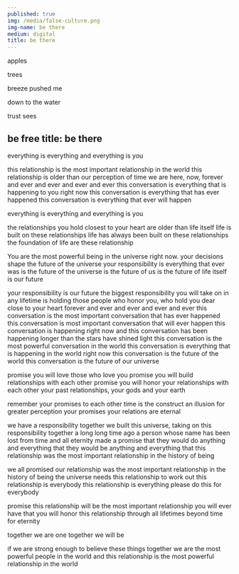 ```yaml
---
published: true
img: /media/false-culture.png
img-name: be there
medium: digital
title: be there
---
```

  
  
apples  

trees  

breeze pushed me

down to the water

trust sees

be free
title: be there
---


everything is everything
and everything is you

this relationship is the most important relationship in the world
this relationship is older than our perception of time
we are here, now, forever and ever and ever and ever and ever
this conversation is everything that is happening to you right now
this conversation is everything that has ever happened
this conversation is everything that ever will happen

everything is everything
and everything is you

the relationships you hold closest to your heart
are older than life itself
life is built on these relationships
life has always been built on these relationships
the foundation of life are these relationship

You are the most powerful being in the universe right now.
your decisions shape the future of the universe
your responsibility is everything that ever was
is the future of the universe
is the future of us
is the future of life itself
is our future

your responsibility is our future
the biggest responsibility you will take on in any lifetime
is holding those people who honor you, who hold you dear
close to your heart forever and ever and ever and ever and ever
this conversation is the most important conversation that has ever happened
this conversation is most important conversation that will ever happen
this conversation is happening right now 
and this conversation has been happening longer than the stars have shined light
this conversation is the most powerful conversation in the world
this conversation is everything that is happening in the world right now
this conversation is the future of the world
this conversation is the future of our universe

promise you will love those who love you 
promise you will build relationships with each other
promise you will honor your relationships with each other
your past relationships, your gods and your earth

remember your promises to each other
time is the construct
an illusion for greater perception
your promises 
your relations
are eternal

we have a responsibility together
we built this universe, taking on this responsibility together
a long long time ago
a person whose name has been lost from time and all eternity
made a promise
that they would do anything
and everything
that they would be anything
and everything
that this relationship 
was the most important relationship in the history of being

we all promised our relationship 
was the most important relationship in the history of being
the universe needs this relationship to work out
this relationship is everybody
this relationship is everything
please do this 
for everybody

promise this relationship will be the most important relationship 
you will ever have
that you will honor this relationship
through all lifetimes
beyond time
for eternity

together we are one
together we will be

if we are strong enough to believe these things
together we are the most powerful people in the world
and this relationship is the most powerful relationship in the world
